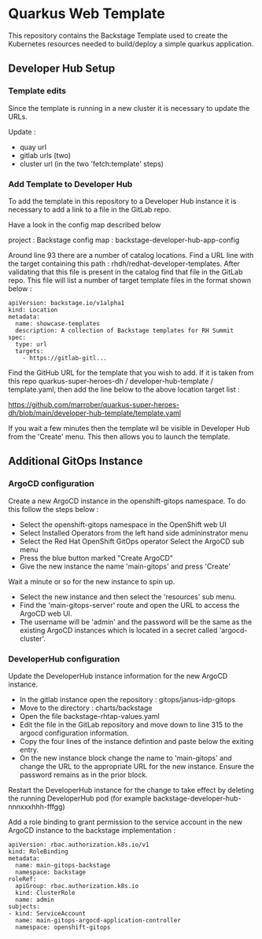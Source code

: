 # Quarkus Web Template

This repository contains the Backstage Template used to create the Kubernetes resources needed to build/deploy a simple quarkus application.

## Developer Hub Setup

### Template edits

Since the template is running in a new cluster it is necessary to update the URLs. 

Update : 
- quay url
- gitlab urls (two)
- cluster url (in the two 'fetch:template' steps)

### Add Template to Developer Hub

To add the template in this repository to a Developer Hub instance it is necessary to add a link to a file in the GitLab repo. 

Have a look in the config map described below

project : Backstage
config map : backstage-developer-hub-app-config

Around line 93 there are a number of catalog locations. Find a URL line with the target containing this path : rhdh/redhat-developer-templates. After validating that this file is present in the catalog find that file in the GitLab repo. This file will list a number of target template files in the format shown below :

````
apiVersion: backstage.io/v1alpha1
kind: Location
metadata:
  name: showcase-templates
  description: A collection of Backstage templates for RH Summit
spec:
  type: url
  targets:
    - https://gitlab-gitl...
````

Find the GitHub URL for the template that you wish to add. If it is taken from this repo quarkus-super-heroes-dh / developer-hub-template / template.yaml, then add the line below to the above location target list :

https://github.com/marrober/quarkus-super-heroes-dh/blob/main/developer-hub-template/template.yaml

If you wait a few minutes then the template wil be visible in Developer Hub from the 'Create' menu. This then allows you to launch the template.


## Additional GitOps Instance

### ArgoCD configuration

Create a new ArgoCD instance in the openshift-gitops namespace. To do this follow the steps below :

- Select the openshift-gitops namespace in the OpenShift web UI
- Select Installed Operators from the left hand side admininstrator menu
- Select the Red Hat OpenShift GitOps operator
Select the ArgoCD sub menu
- Press the blue button marked "Create ArgoCD"
- Give the new instance the name 'main-gitops' and press 'Create'

Wait a minute or so for the new instance to spin up. 

- Select the new instance and then select the 'resources' sub menu.
- Find the 'main-gitops-server' route and open the URL to access the ArgoCD web UI.
- The username will be 'admin' and the password will be the same as the existing ArgoCD instances which is located in a secret called 'argocd-cluster'.

### DeveloperHub configuration

Update the DeveloperHub instance information for the new ArgoCD instance.

- In the gitlab instance open the repository : gitops/janus-idp-gitops
- Move to the directory : charts/backstage
- Open the file backstage-rhtap-values.yaml
- Edit the file in the GitLab repository and move down to line 315 to the argocd configuration information.
- Copy the four lines of the instance defintion and paste below the exiting entry.
- On the new instance block change the name to 'main-gitops' and change the URL to the appropriate URL for the new instance. Ensure the password remains as in the prior block.

Restart the DeveloperHub instance for the change to take effect by deleting the running DeveloperHub pod (for example backstage-developer-hub-nnnxxxhhh-fffgg)

Add a role binding to grant permission to the service account in the new ArgoCD instance to the backstage implementation :

````
apiVersion: rbac.authorization.k8s.io/v1
kind: RoleBinding
metadata:
  name: main-gitops-backstage
  namespace: backstage
roleRef:
  apiGroup: rbac.authorization.k8s.io
  kind: ClusterRole
  name: admin
subjects:
- kind: ServiceAccount
  name: main-gitops-argocd-application-controller
  namespace: openshift-gitops
````
